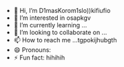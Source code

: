 - 👋 Hi, I’m D1masKorom1slo))kifiufio
- 👀 I’m interested in osapkgv
- 🌱 I’m currently learning ...
- 💞️ I’m looking to collaborate on ...
- 📫 How to reach me ...tgpokijhubgth
- 😄 Pronouns: 
- ⚡ Fun fact: hihihih

<!---
D1masKorom1slo/D1masKorom1slo is a ✨ special ✨ repository because its `README.md` (this file) appears on your GitHub profile.
You can click the Preview link to take a look at your changes.
--->
